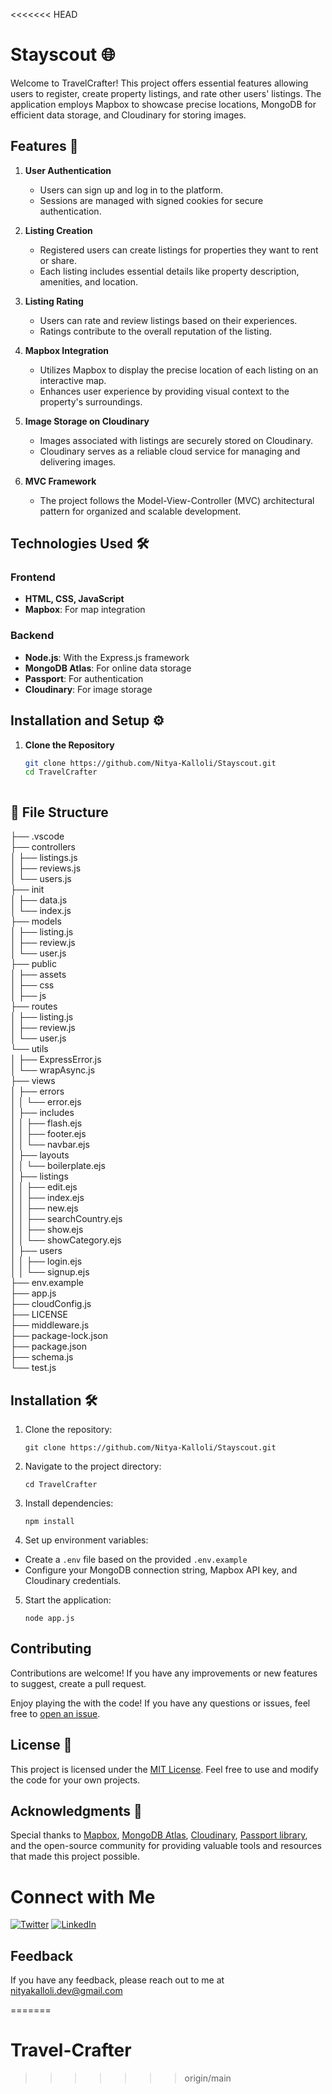 <<<<<<< HEAD
# Stayscout 🌐

Welcome to TravelCrafter! This project offers essential features allowing users to register, create property listings, and rate other users' listings. The application employs Mapbox to showcase precise locations, MongoDB for efficient data storage, and Cloudinary for storing images.

## Features 🚀

1. **User Authentication**
   - Users can sign up and log in to the platform.
   - Sessions are managed with signed cookies for secure authentication.

2. **Listing Creation**
   - Registered users can create listings for properties they want to rent or share.
   - Each listing includes essential details like property description, amenities, and location.

3. **Listing Rating**
   - Users can rate and review listings based on their experiences.
   - Ratings contribute to the overall reputation of the listing.

4. **Mapbox Integration**
   - Utilizes Mapbox to display the precise location of each listing on an interactive map.
   - Enhances user experience by providing visual context to the property's surroundings.

5. **Image Storage on Cloudinary**
   - Images associated with listings are securely stored on Cloudinary.
   - Cloudinary serves as a reliable cloud service for managing and delivering images.

6. **MVC Framework**
   - The project follows the Model-View-Controller (MVC) architectural pattern for organized and scalable development.

## Technologies Used 🛠️

### Frontend
- **HTML, CSS, JavaScript**
- **Mapbox**: For map integration

### Backend
- **Node.js**: With the Express.js framework
- **MongoDB Atlas**: For online data storage
- **Passport**: For authentication
- **Cloudinary**: For image storage

## Installation and Setup ⚙️

1. **Clone the Repository**
   ```bash
   git clone https://github.com/Nitya-Kalloli/Stayscout.git
   cd TravelCrafter



## 📂 File Structure
├── .vscode  
├── controllers  
│ ├── listings.js  
│ ├── reviews.js  
│ └── users.js  
├── init  
│ ├── data.js  
│ └── index.js  
├── models  
│ ├── listing.js  
│ ├── review.js  
│ └── user.js  
├── public  
│ ├── assets  
│ ├──  css    
│ ├── js    
├── routes  
│ ├── listing.js  
│ ├── review.js  
│ └── user.js  
└── utils  
│  ├── ExpressError.js  
│  └── wrapAsync.js  
├── views    
│ ├── errors  
│ │ └── error.ejs  
│ ├── includes  
│ │ ├── flash.ejs  
│ │ ├── footer.ejs  
│ │ └── navbar.ejs  
│ ├── layouts  
│ │ └── boilerplate.ejs  
│ ├── listings  
│ │ ├── edit.ejs  
│ │ ├── index.ejs  
│ │ ├── new.ejs  
│ │ ├── searchCountry.ejs  
│ │ ├── show.ejs  
│ │ └── showCategory.ejs  
│ ├── users  
│ │ ├── login.ejs   
│ │ └── signup.ejs  
├── env.example  
├── app.js  
├── cloudConfig.js  
├── LICENSE  
├── middleware.js  
├── package-lock.json  
├── package.json  
├── schema.js   
└── test.js  

## Installation 🛠️

1. Clone the repository:
   ```
   git clone https://github.com/Nitya-Kalloli/Stayscout.git
   ```
   
2. Navigate to the project directory:    
   ```
   cd TravelCrafter
   ```

3. Install dependencies:
   ```
   npm install
   ```
   
4. Set up environment variables:  
  - Create a ```.env``` file based on the provided ```.env.example```  
  - Configure your MongoDB connection string, Mapbox API key, and Cloudinary credentials.  

5. Start the application:
    ```
    node app.js
    ```
  

   
  
 ## Contributing

Contributions are welcome! If you have any improvements or new features to suggest,  create a pull request.

Enjoy playing the with the code! If you have any questions or issues, feel free to [open an issue](https://github.com/Nitya-Kalloli/Stayscout/issues).

## License 📑

This project is licensed under the [MIT License](LICENSE). Feel free to use and modify the code for your own projects.

## Acknowledgments 🙌

Special thanks to [Mapbox](https://www.mapbox.com/), [MongoDB Atlas](https://www.mongodb.com/atlas/database), [Cloudinary](https://cloudinary.com/), [Passport library](https://www.passportjs.org/), and the open-source community for providing valuable tools and resources that made this project possible.


#  Connect with Me

[![Twitter](https://img.shields.io/badge/Twitter-1DA1F2?style=for-the-badge&logo=twitter&logoColor=white)](https://twitter.com/NikhilKalloli)
[![LinkedIn](https://img.shields.io/badge/LinkedIn-0A66C2?style=for-the-badge&logo=linkedin&logoColor=white)](https://www.linkedin.com/in/nitya-kalloli-81572a24a)
## Feedback

If you have any feedback, please reach out to me at  nityakalloli.dev@gmail.com



   
=======
# Travel-Crafter
>>>>>>> origin/main
